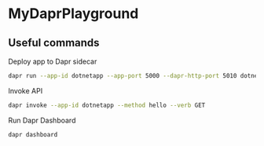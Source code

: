 # MyDaprPlayground

## Useful commands

Deploy app to Dapr sidecar


```bash
dapr run --app-id dotnetapp --app-port 5000 --dapr-http-port 5010 dotnet run
```


Invoke API

```bash
dapr invoke --app-id dotnetapp --method hello --verb GET
```

Run Dapr Dashboard
```
dapr dashboard
```